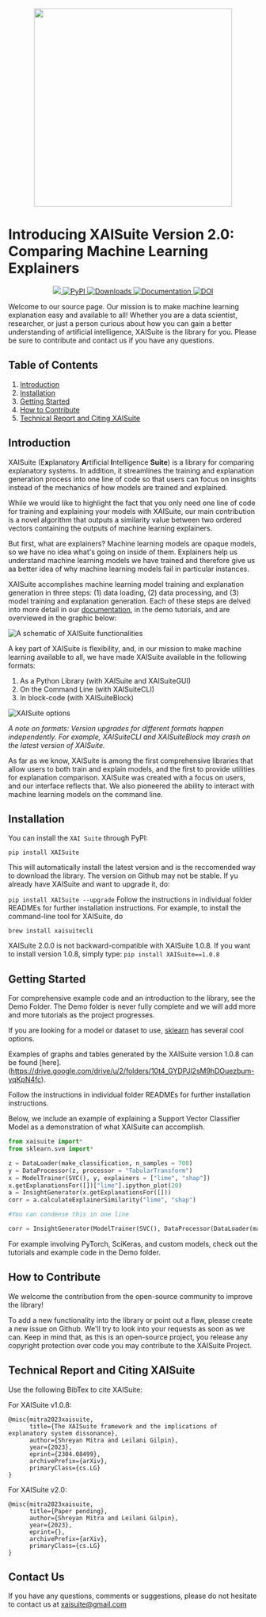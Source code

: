 <p align="center">
    <br>
    <img src="https://user-images.githubusercontent.com/66180831/209478341-a1b4d80b-dbcb-448c-a3e0-109e27590ec5.png" width="400"/>
    <br>
<p>

# Introducing XAISuite Version 2.0: Comparing Machine Learning Explainers


<div align="center">
  <a href="#">
  <img src="https://img.shields.io/badge/Python-3.7, 3.8, 3.9, 3.10-blue">
  </a>
  
  <a href="https://pypi.python.org/pypi/XAISuite">
  <img alt="PyPI" src="https://img.shields.io/pypi/v/XAISuite"/>
  </a>
  
  <a href="https://pepy.tech/project/XAISuite">
  <img alt="Downloads" src="https://static.pepy.tech/badge/xaisuite">   
  </a>
  
  <a href="https://github.com/11301858/XAISuite">
  <img alt="Documentation" src="https://github.com/11301858/XAISuite/actions/workflows/docs.yml/badge.svg"/>
  </a>
  
  
  <a href="https://arxiv.org/abs/2304.08499">
  <img alt="DOI" src="https://zenodo.org/badge/DOI/10.48550/ARXIV.2304.08499.svg"/>
  </a>

</div>

Welcome to our source page. Our mission is to make machine learning explanation easy and available to all! Whether you are a data scientist, researcher, or just a person curious about how you can gain a better understanding of artificial intelligence, XAISuite is the library for you. Please be sure to contribute and contact us if you have any questions. 

## Table of Contents
1. [Introduction](#introduction)
2. [Installation](#installation)
3. [Getting Started](#getting-started)
4. [How to Contribute](#how-to-contribute)
5. [Technical Report and Citing XAISuite](#technical-report-and-citing-xaisuite)


## Introduction

XAISuite (E<b>x</b>planatory <b>A</b>rtificial <b>I</b>ntelligence <b>Suite</b>) is a library for comparing explanatory systems. In addition, it streamlines the training and explanation generation process into one line of code so that users can focus on insights instead of the mechanics of how models are trained and explained. 

While we would like to highlight the fact that you only need one line of code for training and explaining your models with XAISuite, our main contribution is a novel algorithm that outputs a similarity value between two ordered vectors containing the outputs of machine learning explainers. 

But first, what are explainers? Machine learning models are opaque models, so we have no idea what's going on inside of them. Explainers help us understand machine learning models we have trained and therefore give us aa better idea of why machine learning models fail in particular instances.

XAISuite accomplishes machine learning model training and explanation generation in three steps: (1) data loading, (2) data processing, and (3) model training and explanation generation. Each of these steps are delved into more detail in our [documentation](https://11301858.github.io/XAISuite), in the demo tutorials, and are overviewed in the graphic below: 

![A schematic of XAISuite functionalities](https://github.com/11301858/XAISuite/assets/66180831/c613e71b-6fa8-4d06-91cb-b8b0f3edb016)

A key part of XAISuite is flexibility, and, in our mission to make machine learning available to all, we have made XAISuite available in the following formats:

1. As a Python Library (with XAISuite and XAISuiteGUI)
2. On the Command Line (with XAISuiteCLI)
3. In block-code (with XAISuiteBlock)

![XAISuite options](https://user-images.githubusercontent.com/66180831/222034540-5ae92a6f-2100-4c5c-ad60-aa47857fef4c.png)

*A note on formats: Version upgrades for different formats happen independently. For example, XAISuiteCLI and XAISuiteBlock may crash on the latest version of XAISuite.* 


As far as we know, XAISuite is among the first comprehensive libraries that allow users to both train and explain models, and the first to provide utilities for explanation comparison. XAISuite was created with a focus on users, and our interface reflects that. We also pioneered the ability to interact with machine learning models on the command line.


## Installation

You can install the ``XAI Suite`` through PyPI:

``
pip install XAISuite
``

This will automatically install the latest version and is the reccomended way to download the library. The version on Github may not be stable. If yu already have XAISuite and want to upgrade it, do:

``
pip install XAISuite --upgrade
``
Follow the instructions in individual folder READMEs for further installation instructions. For example, to install the command-line tool for XAISuite, do


``
brew install xaisuitecli
``

XAISuite 2.0.0 is not backward-compatible with XAISuite 1.0.8. If you want to install version 1.0.8, simply type:
``
pip install XAISuite==1.0.8
``

## Getting Started

For comprehensive example code and an introduction to the library, see the Demo Folder. The Demo folder is never fully complete and we will add more and more tutorials as the project progresses.

If you are looking for a model or dataset to use, [sklearn](https://scikit-learn.org/stable/) has several cool options.

Examples of graphs and tables generated by the XAISuite version 1.0.8 can be found [here].(https://drive.google.com/drive/u/2/folders/10t4_GYDPJl2sM9hDOuezbum-yqKpN4fc).

Follow the instructions in individual folder READMEs for further installation instructions.

Below, we include an example of explaining a Support Vector Classifier Model as a demonstration of what XAISuite can accomplish.

```python
from xaisuite import*
from sklearn.svm import*

z = DataLoader(make_classification, n_samples = 700)
y = DataProcessor(z, processor = "TabularTransform")
x = ModelTrainer(SVC(), y, explainers = ["lime", "shap"])
x.getExplanationsFor([])["lime"].ipython_plot(20)
a = InsightGenerator(x.getExplanationsFor([]))
corr = a.calculateExplainerSimilarity("lime", "shap")

#You can condense this in one line

corr = InsightGenerator(ModelTrainer(SVC(), DataProcessor(DataLoader(make_classification, n_samples = 700) , processor = "TabularTransform"), explainers = ["lime", "shap"]).getExplanationsFor([])).calculateExplainerSimilarity("lime", "shap")
```

For example involving PyTorch, SciKeras, and custom models, check out the tutorials and example code in the Demo folder. 

## How to Contribute

We welcome the contribution from the open-source community to improve the library!

To add a new functionality into the library or point out a flaw, please create a new issue on Github. We'll try to look into your requests as soon as we can. Keep in mind that, as this is an open-source project, you release any copyright protection over code you may contribute to the XAISuite Project.

## Technical Report and Citing XAISuite
Use the following BibTex to cite XAISuite:

For XAISuite v1.0.8:
```
@misc{mitra2023xaisuite,
      title={The XAISuite framework and the implications of explanatory system dissonance}, 
      author={Shreyan Mitra and Leilani Gilpin},
      year={2023},
      eprint={2304.08499},
      archivePrefix={arXiv},
      primaryClass={cs.LG}
}
```
For XAISuite v2.0:
```
@misc{mitra2023xaisuite,
      title={Paper pending}, 
      author={Shreyan Mitra and Leilani Gilpin},
      year={2023},
      eprint={},
      archivePrefix={arXiv},
      primaryClass={cs.LG}
}
```


## Contact Us
If you have any questions, comments or suggestions, please do not hesitate to contact us at xaisuite@gmail.com 
